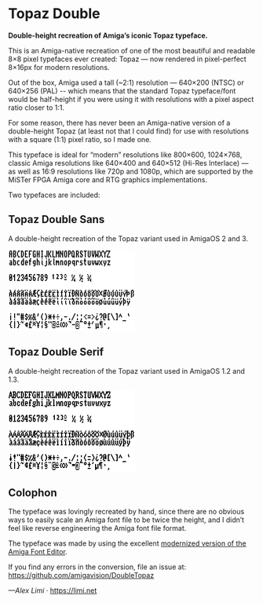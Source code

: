 # Topaz Double

**Double-height recreation of Amiga’s iconic Topaz typeface.**

This is an Amiga-native recreation of one of the most beautiful and readable 8×8 pixel typefaces ever created: Topaz — now rendered in pixel-perfect 8×16px for modern resolutions.

Out of the box, Amiga used a tall (~2:1) resolution — 640×200 (NTSC) or 640×256 (PAL) -- which means that the standard Topaz typeface/font would be half-height if you were using it with resolutions with a pixel aspect ratio closer to 1:1.

For some reason, there has never been an Amiga-native version of a double-height Topaz (at least not that I could find) for use with resolutions with a square (1:1) pixel ratio, so I made one.

This typeface is ideal for “modern” resolutions like 800×600, 1024×768, classic Amiga resolutions like 640×400 and 640×512 (Hi-Res Interlace) — as well as 16:9 resolutions like 720p and 1080p, which are supported by the MiSTer FPGA Amiga core and RTG graphics implementations.

Two typefaces are included:

## Topaz Double Sans

A double-height recreation of the Topaz variant used in AmigaOS 2 and 3.

<img src="Images/Topaz Double Sans.png">

## Topaz Double Serif

A double-height recreation of the Topaz variant used in AmigaOS 1.2 and 1.3.

<img src="Images/Topaz Double Serif.png">

## Colophon

The typeface was lovingly recreated by hand, since there are no obvious ways to easily scale an Amiga font file to be twice the height, and I didn’t feel like reverse engineering the Amiga font file format.

The typeface was made by using the excellent [modernized version of the Amiga Font Editor](http://bax.comlab.uni-rostock.de/en/projects/fonted/).

If you find any errors in the conversion, file an issue at: 
https://github.com/amigavision/DoubleTopaz

*—Alex Limi* · https://limi.net
